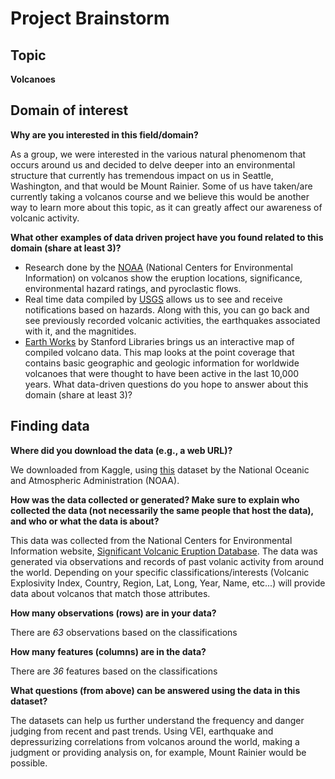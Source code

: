 # Project Brainstorm

## Topic

**Volcanoes**

## Domain of interest
**Why are you interested in this field/domain?**

As a group, we were interested in the various natural phenomenom that occurs around us and decided to delve deeper into an environmental structure that currently has tremendous impact on us in Seattle, Washington, and that would be Mount Rainier. Some of us have taken/are currently taking a volcanos course and we believe this would be another way to learn more about this topic, as it can greatly affect our awareness of volcanic activity.

**What other examples of data driven project have you found related to this domain (share at least 3)?**

- Research done by the [NOAA](https://www.ngdc.noaa.gov/hazard/volcano.shtml) (National Centers for Environmental Information) on volcanos show the eruption locations, significance, environmental hazard ratings, and pyroclastic flows.
- Real time data compiled by [USGS](https://www.usgs.gov/products/data-and-tools/real-time-data/volcanoes) allows us to see and receive notifications based on hazards. Along with this, you can go back and see previously recorded volcanic activities, the earthquakes associated with it, and the magnitides.
- [Earth Works](https://earthworks.stanford.edu/catalog/harvard-glb-volc) by Stanford Libraries brings us an interactive map of compiled volcano data. This map looks at the point coverage that contains basic geographic and geologic information for worldwide volcanoes that were thought to have been active in the last 10,000 years.
What data-driven questions do you hope to answer about this domain (share at least 3)?

## Finding data

**Where did you download the data (e.g., a web URL)?**

We downloaded from Kaggle, using [this](https://www.kaggle.com/texasdave/volcano-eruptions) dataset by the National Oceanic and Atmospheric Administration (NOAA).

**How was the data collected or generated? Make sure to explain who collected the data (not necessarily the same people that host the data), and who or what the data is about?**

This data was collected from the National Centers for Environmental Information website, [Significant Volcanic Eruption Database](https://www.ngdc.noaa.gov/nndc/servlet/ShowDatasets?dataset=102557&search_look=50&display_look=50). The data was generated via observations and records of past volanic activity from around the world. Depending on your specific classifications/interests (Volcanic Explosivity Index, Country, Region, Lat, Long, Year, Name, etc...) will provide data about volcanos that match those attributes.

**How many observations (rows) are in your data?**

There are _63_ observations based on the classifications

**How many features (columns) are in the data?**

There are _36_ features based on the classifications

**What questions (from above) can be answered using the data in this dataset?**

The datasets can help us further understand the frequency and danger judging from recent and past trends. Using VEI, earthquake and depressurizing correlations from volcanos around the world, making a judgment or providing analysis on, for example, Mount Rainier would be possible.

